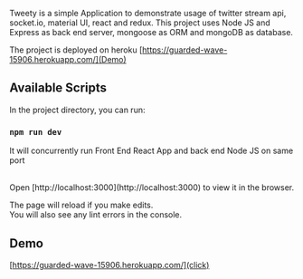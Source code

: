 Tweety is a simple Application to demonstrate usage of twitter stream api, socket.io, material UI, react and redux.
This project uses Node JS and Express as back end server, mongoose as ORM and mongoDB as database.

The project is deployed on heroku [https://guarded-wave-15906.herokuapp.com/](Demo)

## Available Scripts

In the project directory, you can run:

### `npm run dev`

It will concurrently run Front End React App and back end Node JS on same port

<br />
Open [http://localhost:3000](http://localhost:3000) to view it in the browser.

The page will reload if you make edits.<br />
You will also see any lint errors in the console.

## Demo 
[https://guarded-wave-15906.herokuapp.com/](click)
